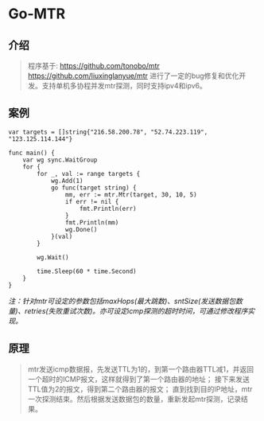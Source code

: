 # Go-MTR

## 介绍

> 程序基于:
> https://github.com/tonobo/mtr
> https://github.com/liuxinglanyue/mtr
进行了一定的bug修复和优化开发。支持单机多协程并发mtr探测，同时支持ipv4和ipv6。

## 案例
```
var targets = []string{"216.58.200.78", "52.74.223.119", "123.125.114.144"}

func main() {
	var wg sync.WaitGroup
	for {
		for _, val := range targets {
			wg.Add(1)
			go func(target string) {
				mm, err := mtr.Mtr(target, 30, 10, 5)
				if err != nil {
					fmt.Println(err)
				}
				fmt.Println(mm)
				wg.Done()
			}(val)
		}

		wg.Wait()

		time.Sleep(60 * time.Second)
	}
}

```

*注：针对mtr可设定的参数包括maxHops(最大跳数)、sntSize(发送数据包数量)、retries(失败重试次数)。亦可设定icmp探测的超时时间，可通过修改程序实现。*

## 原理
> mtr发送icmp数据报，先发送TTL为1的，到第一个路由器TTL减1，并返回一个超时的ICMP报文，这样就得到了第一个路由器的地址；  接下来发送TTL值为2的报文，得到第二个路由器的报文； 直到找到目的IP地址，mtr一次探测结束。然后根据发送数据包的数量，重新发起mtr探测，记录结果。

